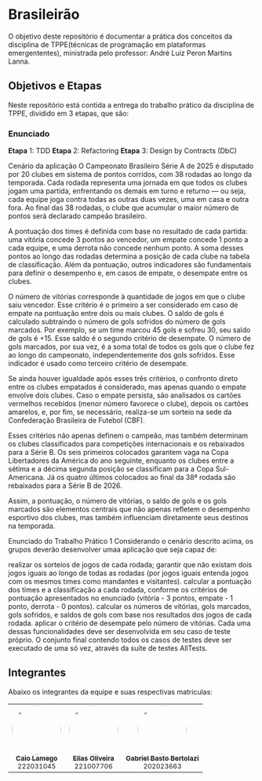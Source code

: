 # Brasileirão

O objetivo deste repositório é documentar a prática dos conceitos da disciplina de TPPE(técnicas de programação em plataformas emergententes), ministrada pelo professor: André Luiz Peron Martins Lanna.

## Objetivos e Etapas

Neste repositório está contida a entrega do trabalho prático da disciplina de TPPE, dividido em 3 etapas, que são:

### Enunciado

**Etapa** 1: TDD
**Etapa** 2: Refactoring
**Etapa** 3: Design by Contracts (DbC)

Cenário da aplicação
O Campeonato Brasileiro Série A de 2025 é disputado por 20 clubes em sistema de pontos corridos, com 38 rodadas ao longo da temporada. Cada rodada representa uma jornada em que todos os clubes jogam uma partida, enfrentando os demais em turno e returno — ou seja, cada equipe joga contra todas as outras duas vezes, uma em casa e outra fora. Ao final das 38 rodadas, o clube que acumular o maior número de pontos será declarado campeão brasileiro.

A pontuação dos times é definida com base no resultado de cada partida: uma vitória concede 3 pontos ao vencedor, um empate concede 1 ponto a cada equipe, e uma derrota não concede nenhum ponto. A soma desses pontos ao longo das rodadas determina a posição de cada clube na tabela de classificação. Além da pontuação, outros indicadores são fundamentais para definir o desempenho e, em casos de empate, o desempate entre os clubes.

O número de vitórias corresponde à quantidade de jogos em que o clube saiu vencedor. Esse critério é o primeiro a ser considerado em caso de empate na pontuação entre dois ou mais clubes. O saldo de gols é calculado subtraindo o número de gols sofridos do número de gols marcados. Por exemplo, se um time marcou 45 gols e sofreu 30, seu saldo de gols é +15. Esse saldo é o segundo critério de desempate. O número de gols marcados, por sua vez, é a soma total de todos os gols que o clube fez ao longo do campeonato, independentemente dos gols sofridos. Esse indicador é usado como terceiro critério de desempate.

Se ainda houver igualdade após esses três critérios, o confronto direto entre os clubes empatados é considerado, mas apenas quando o empate envolve dois clubes. Caso o empate persista, são analisados os cartões vermelhos recebidos (menor número favorece o clube), depois os cartões amarelos, e, por fim, se necessário, realiza-se um sorteio na sede da Confederação Brasileira de Futebol (CBF).

Esses critérios não apenas definem o campeão, mas também determinam os clubes classificados para competições internacionais e os rebaixados para a Série B. Os seis primeiros colocados garantem vaga na Copa Libertadores da América do ano seguinte, enquanto os clubes entre a sétima e a décima segunda posição se classificam para a Copa Sul-Americana. Já os quatro últimos colocados ao final da 38ª rodada são rebaixados para a Série B de 2026.

Assim, a pontuação, o número de vitórias, o saldo de gols e os gols marcados são elementos centrais que não apenas refletem o desempenho esportivo dos clubes, mas também influenciam diretamente seus destinos na temporada.

Enunciado do Trabalho Prático 1
Considerando o cenário descrito acima, os grupos deverão desenvolver umaa aplicação que seja capaz de:

realizar os sorteios de jogos de cada rodada;
garantir que não existam dois jogos iguais ao longo de todas as rodadas (por jogos iguais entenda jogos com os mesmos times como mandantes e visitantes).
calcular a pontuação dos times e a classificação a cada rodada, conforme os critérios de pontuação apresentados no enunciado (vitória - 3 pontos, empate - 1 ponto, derrota - 0 pontos).
calcular os números de vitórias, gols marcados, gols sofridos, e saldos de gols com base nos resultados dos jogos de cada rodada.
aplicar o critério de desempate pelo número de vitórias.
Cada uma dessas funcionalidades deve ser desenvolvida em seu caso de teste próprio. O conjunto final contendo todos os casos de testes deve ser executado de uma só vez, através da suíte de testes AllTests.

## Integrantes

Abaixo os integrantes da equipe e suas respectivas matriculas:

<div align="center">

<table>
  <tr>
    <td align="center">
      <a href="https://github.com/caiolamego">
        <img style="border-radius: 50%;" src="https://github.com/caiolamego.png" width="100px;" alt=""/><br/>
        <sub><b>Caio Lamego</b></sub>
      </a><br/>
      <sub>222031045</sub>
    </td>
    <td align="center">
      <a href="https://github.com/EliasOliver21">
        <img style="border-radius: 50%;" src="https://github.com/EliasOliver21.png" width="100px;" alt=""/><br/>
        <sub><b>Elias Oliveira</b></sub>
      </a><br/>
      <sub>221007706</sub>
    </td>
    </td>
    <td align="center">
      <a href="https://github.com/Bertolazi">
        <img style="border-radius: 50%;" src="https://github.com/Bertolazi.png" width="100px;" alt=""/><br/>
        <sub><b>Gabriel Basto Bertolazi</b></sub>
      </a><br/>
      <sub>202023663</sub>
    </td>
  </tr>
</table>

</div>

